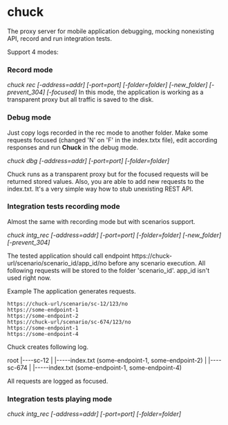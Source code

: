 # chuck

The proxy server for mobile application debugging, mocking nonexisting API, record and run integration tests.

Support 4 modes:

### Record mode

*chuck rec [-address=addr] [-port=port] [-folder=folder] [-new_folder] [-prevent_304] [-focused]*
In this mode, the application is working as a transparent proxy but all traffic is saved to the disk.

### Debug mode

Just copy logs recorded in the rec mode to another folder. Make some requests focused (changed 'N' on 'F' in the index.txtx file), edit according responses and run **Chuck** in the debug mode.

*chuck dbg [-address=addr] [-port=port] [-folder=folder]*

Chuck runs as a transparent proxy but for the focused requests will be returned stored values. Also, you are able to add new requests to the index.txt. It's a very simple way how to stub unexisting REST API.

### Integration tests recording mode

Almost the same with recording mode but with scenarios support. 

*chuck intg_rec [-address=addr] [-port=port] [-folder=folder] [-new_folder] [-prevent_304]*

The tested application should call endpoint https://chuck-url/scenario/scenario_id/app_id/no before any scenario execution. All following requests will be stored to the folder 'scenario_id'. app_id isn't used right now.

Example
The application generates requests.
```
https://chuck-url/scenario/sc-12/123/no
https://some-endpoint-1
https://some-endpoint-2
https://chuck-url/scenario/sc-674/123/no
https://some-endpoint-1
https://some-endpoint-4
```

Chuck creates following log.

root
  |----sc-12
  |       |-----index.txt (some-endpoint-1, some-endpoint-2)
  |
  |----sc-674
  |       |-----index.txt (some-endpoint-1, some-endpoint-4)
  
  All requests are logged as focused.


### Integration tests playing mode

*chuck intg_rec [-address=addr] [-port=port] [-folder=folder]*
